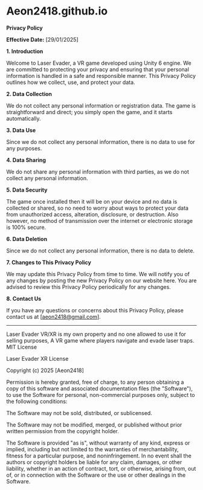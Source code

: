 # Aeon2418.github.io

**Privacy Policy**

**Effective Date:** [29/01/2025]

**1. Introduction**

Welcome to Laser Evader, a VR game developed using Unity 6 engine. We are committed to protecting your privacy and ensuring that your personal information is handled in a safe and responsible manner. This Privacy Policy outlines how we collect, use, and protect your data.

**2. Data Collection**

We do not collect any personal information or registration data. The game is straightforward and direct; you simply open the game, and it starts automatically.

**3. Data Use**

Since we do not collect any personal information, there is no data to use for any purposes.

**4. Data Sharing**

We do not share any personal information with third parties, as we do not collect any personal information.

**5. Data Security**

The game once installed then it will be on your device and no data is collected or shared, so no need to worry about ways to protect your data from unauthorized access, alteration, disclosure, or destruction. Also however, no method of transmission over the internet or electronic storage is 100% secure.

**6. Data Deletion**

Since we do not collect any personal information, there is no data to delete.

**7. Changes to This Privacy Policy**

We may update this Privacy Policy from time to time. We will notify you of any changes by posting the new Privacy Policy on our website here. You are advised to review this Privacy Policy periodically for any changes.

**8. Contact Us**

If you have any questions or concerns about this Privacy Policy, please contact us at [aeon2418@gmail.com].

---

Laser Evader VR/XR is my own property and no one allowed to use it for selling purposes, A VR game where players navigate and evade laser traps.
MIT License

Laser Evader XR License

Copyright (c) 2025 [Aeon2418]

Permission is hereby granted, free of charge, to any person obtaining a copy of this software and associated documentation files (the "Software"), to use the Software for personal, non-commercial purposes only, subject to the following conditions:

The Software may not be sold, distributed, or sublicensed.

The Software may not be modified, merged, or published without prior written permission from the copyright holder.

The Software is provided "as is", without warranty of any kind, express or implied, including but not limited to the warranties of merchantability, fitness for a particular purpose, and noninfringement. In no event shall the authors or copyright holders be liable for any claim, damages, or other liability, whether in an action of contract, tort, or otherwise, arising from, out of, or in connection with the Software or the use or other dealings in the Software.
